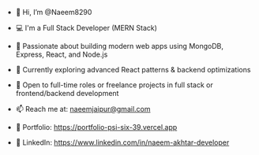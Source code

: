 - 👋 Hi, I’m @Naeem8290
- 💻 I'm a Full Stack Developer (MERN Stack)
- 🚀 Passionate about building modern web apps using MongoDB, Express, React, and Node.js
- 🌱 Currently exploring advanced React patterns & backend optimizations
- 🤝 Open to full-time roles or freelance projects in full stack or frontend/backend development
- 📫 Reach me at: naeemjaipur@gmail.com

- 🔗 Portfolio: https://portfolio-psi-six-39.vercel.app
- 🔗 LinkedIn: https://www.linkedin.com/in/naeem-akhtar-developer


<!---
Naeem8290/Naeem8290 is a ✨ special ✨ repository because its `README.md` (this file) appears on your GitHub profile.
You can click the Preview link to take a look at your changes.
--->
